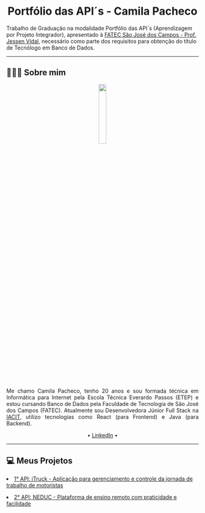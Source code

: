  <h1 align="center"> Portfólio das API´s - Camila Pacheco</h1>  
Trabalho de Graduação na modalidade Portfólio das API´s (Aprendizagem por Projeto Integrador), apresentado à <a href="https://fatecsjc-prd.azurewebsites.net/">FATEC São José dos Campos - Prof. Jessen Vidal</a>, necessário como parte dos requisitos para obtenção do título de Tecnólogo em Banco de Dados.
<hr>
<h2>👩🏻‍💻 Sobre mim</h2>
<p align="center"><img src="https://avatars.githubusercontent.com/u/64873345?v=4" width="20%"></p>
<p align="justify">Me chamo Camila Pacheco, tenho 20 anos e sou formada técnica em Informática para Internet pela Escola Técnica Everardo Passos (ETEP) e estou cursando Banco de Dados pela Faculdade de Tecnologia de São José dos Campos (FATEC). Atualmente sou Desenvolvedora Júnior Full Stack na <a href="https://www.iacit.com.br/">IACIT</a>, utilizo tecnologias como React (para Frontend) e Java (para Backend).</p>
<p align="center">• <a href="https://br.linkedin.com/in/camilaffpacheco">LinkedIn</a> •
<hr>

<h2>💻 Meus Projetos</h2>
<p align="justify" style="font-family:roboto;"><li><a href="https://github.com/camilaffpacheco/Portfolio/blob/main/API1.md">1° API: iTruck - Aplicação para gerenciamento e controle da jornada de trabalho de motoristas</a></li></p
 <p align="justify" style="font-family:roboto;"><li><a href="https://github.com/camilaffpacheco/Portfolio/blob/main/API2.md">2° API: NEDUC - Plataforma de ensino remoto com praticidade e facilidade</a></li></p>
